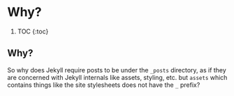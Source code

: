 # Why?

1. TOC
{:toc}

## Why?

So why does Jekyll require posts to be under the `_posts` directory, as if they are concerned with Jekyll internals like assets, styling, etc. but `assets` which contains things like the site stylesheets does not have the `_` prefix?

